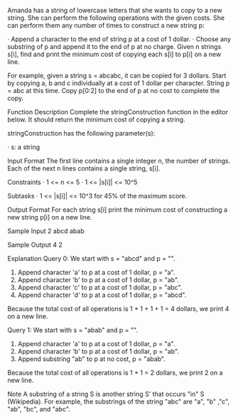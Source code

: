Amanda has a string of lowercase letters that she wants to copy to a new string. She can perform the following operations with the given costs. She can perform them any number of times to construct a new string p:

· Append a character to the end of string p at a cost of 1 dollar.
· Choose any substring of p and append it to the end of p at no charge.
Given n strings s[i], find and print the minimum cost of copying each s[i] to p[i] on a new line.

For example, given a string s = abcabc, it can be copied for 3 dollars. Start by copying a, b and c individually at a cost of 1 dollar per character. String p = abc at this time. Copy p[0:2] to the end of p at no cost to complete the copy.

Function Description
Complete the stringConstruction function in the editor below. It should return the minimum cost of copying a string.

stringConstruction has the following parameter(s):

· s: a string

Input Format
The first line contains a single integer n, the number of strings.
Each of the next n lines contains a single string, s[i].

Constraints
· 1 <= n <= 5
· 1 <= |s[i]| <= 10^5

Subtasks
· 1 <= |s[i]| <= 10^3 for 45% of the maximum score.

Output Format
For each string s[i] print the minimum cost of constructing a new string p[i] on a new line.

Sample Input
2
abcd
abab

Sample Output
4
2

Explanation
Query 0: We start with s = "abcd" and p = "".

1. Append character 'a' to p at a cost of 1 dollar, p = "a".
2. Append character 'b' to p at a cost of 1 dollar, p = "ab".
3. Append character 'c' to p at a cost of 1 dollar, p = "abc".
4. Append character 'd' to p at a cost of 1 dollar, p = "abcd".

Because the total cost of all operations is 1 + 1 + 1 + 1 = 4 dollars, we print 4 on a new line.

Query 1: We start with s = "abab" and p = "".

1. Append character 'a' to p at a cost of 1 dollar, p = "a".
2. Append character 'b' to p at a cost of 1 dollar, p = "ab".
3. Append substring "ab" to p at no cost, p = "abab".

Because the total cost of all operations is 1 + 1 = 2 dollars, we print 2 on a new line.

Note
A substring of a string S is another string S' that occurs "in" S (Wikipedia). For example, the substrings of the string "abc" are "a", "b" ,"c", "ab", "bc", and "abc".